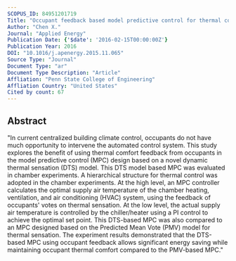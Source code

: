 ```yaml
---
SCOPUS_ID: 84951201719
Title: "Occupant feedback based model predictive control for thermal comfort and energy optimization: A chamber experimental evaluation"
Author: "Chen X."
Journal: "Applied Energy"
Publication Date: {'$date': '2016-02-15T00:00:00Z'}
Publication Year: 2016
DOI: "10.1016/j.apenergy.2015.11.065"
Source Type: "Journal"
Document Type: "ar"
Document Type Description: "Article"
Affliation: "Penn State College of Engineering"
Affliation Country: "United States"
Cited by count: 67
---
```


## Abstract
"In current centralized building climate control, occupants do not have much opportunity to intervene the automated control system. This study explores the benefit of using thermal comfort feedback from occupants in the model predictive control (MPC) design based on a novel dynamic thermal sensation (DTS) model. This DTS model based MPC was evaluated in chamber experiments. A hierarchical structure for thermal control was adopted in the chamber experiments. At the high level, an MPC controller calculates the optimal supply air temperature of the chamber heating, ventilation, and air conditioning (HVAC) system, using the feedback of occupants' votes on thermal sensation. At the low level, the actual supply air temperature is controlled by the chiller/heater using a PI control to achieve the optimal set point. This DTS-based MPC was also compared to an MPC designed based on the Predicted Mean Vote (PMV) model for thermal sensation. The experiment results demonstrated that the DTS-based MPC using occupant feedback allows significant energy saving while maintaining occupant thermal comfort compared to the PMV-based MPC."
